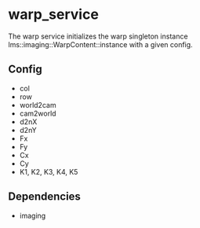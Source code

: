 # warp_service
The warp service initializes the warp singleton instance
lms::imaging::WarpContent::instance with a given config.

## Config
- col
- row
- world2cam
- cam2world
- d2nX
- d2nY
- Fx
- Fy
- Cx
- Cy
- K1, K2, K3, K4, K5

## Dependencies
- imaging
